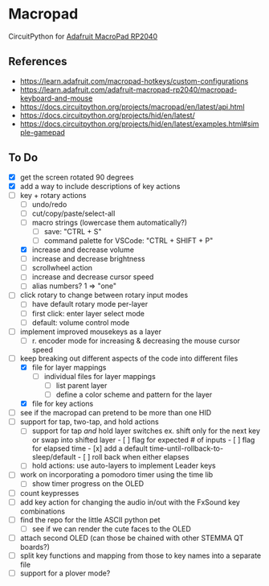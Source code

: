 # Macropad
CircuitPython for [Adafruit MacroPad RP2040](https://www.adafruit.com/product/5128)

## References
- https://learn.adafruit.com/macropad-hotkeys/custom-configurations
- https://learn.adafruit.com/adafruit-macropad-rp2040/macropad-keyboard-and-mouse
- https://docs.circuitpython.org/projects/macropad/en/latest/api.html
- https://docs.circuitpython.org/projects/hid/en/latest/
- https://docs.circuitpython.org/projects/hid/en/latest/examples.html#simple-gamepad

## To Do
- [x] get the screen rotated 90 degrees
- [x] add a way to include descriptions of key actions
- [ ] key + rotary actions
    - [ ] undo/redo
    - [ ] cut/copy/paste/select-all
    - [ ] macro strings (lowercase them automatically?)
        - [ ] save: "CTRL + S"
        - [ ] command palette for VSCode: "CTRL + SHIFT + P"
    - [x] increase and decrease volume
    - [ ] increase and decrease brightness
    - [ ] scrollwheel action
    - [ ] increase and decrease cursor speed
    - [ ] alias numbers?  1 => "one"
- [ ] click rotary to change between rotary input modes
    - [ ] have default rotary mode per-layer
    - [ ] first click: enter layer select mode
    - [ ] default: volume control mode
- [ ] implement improved mousekeys as a layer
    - [ ] r. encoder mode for increasing & decreasing the mouse cursor speed
- [ ] keep breaking out different aspects of the code into different files
    - [x] file for layer mappings
        - [ ] individual files for layer mappings
            - [ ] list parent layer
            - [ ] define a color scheme and pattern for the layer
    - [x] file for key actions
- [ ] see if the macropad can pretend to be more than one HID
- [ ] support for tap, two-tap, and hold actions
    - [ ] support for tap *and* hold layer switches
          ex. shift only for the next key or swap into shifted layer
          - [ ] flag for expected # of inputs
          - [ ] flag for elapsed time
          - [x] add a default time-until-rollback-to-sleep/default
          - [ ] roll back when either elapses
    - [ ] hold actions: use auto-layers to implement Leader keys
- [ ] work on incorporating a pomodoro timer using the time lib
    - [ ] show timer progress on the OLED
- [ ] count keypresses
- [ ] add key action for changing the audio in/out
    with the FxSound key combinations
- [ ] find the repo for the little ASCII python pet
    - [ ] see if we can render the cute faces to the OLED
- [ ] attach second OLED (can those be chained with other STEMMA QT boards?)
- [ ] split key functions and mapping from those to key names into a separate file
- [ ] support for a plover mode?